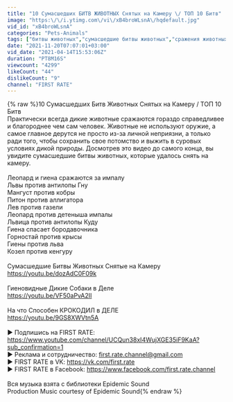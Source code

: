 ```yaml
---
title: "10 Сумасшедших БИТВ ЖИВОТНЫХ Снятых на Камеру \/ ТОП 10 Битв"
image: "https:\/\/i.ytimg.com\/vi\/xB4broWLsnA\/hqdefault.jpg"
vid_id: "xB4broWLsnA"
categories: "Pets-Animals"
tags: ["битвы животных","сумасшедшие битвы животных","сражения животных"]
date: "2021-11-20T07:07:01+03:00"
vid_date: "2021-04-14T15:53:06Z"
duration: "PT8M16S"
viewcount: "4299"
likeCount: "44"
dislikeCount: "9"
channel: "FIRST RATE"
---
```

{% raw %}10 Сумасшедших Битв Животных Снятых на Камеру / ТОП 10 Битв<br />Практически всегда дикие животные сражаются гораздо справедливее и благороднее чем сам человек. Животные не используют оружие, а самое главное дерутся не просто из-за личной неприязни, а только ради того, чтобы сохранить свое потомство и выжить в суровых условиях дикой природы. Досмотрев это видео до самого конца, вы увидите сумасшедшие битвы животных, которые удалось снять на камеру.<br /><br />Леопард и гиена сражаются за импалу<br />Львы против антилопы Гну<br />Мангуст против кобры<br />Питон против аллигатора<br />Лев против газели<br />Леопард против детеныша импалы<br />Львица против антилопы Куду<br />Гиена спасает бородавочника<br />Горностай против крысы<br />Гиены против льва<br />Козел против кенгуру<br /><br />Сумасшедшие Битвы Животных Снятые на Камеру<br /><a rel="nofollow" target="blank" href="https://youtu.be/dozAdC0F09k">https://youtu.be/dozAdC0F09k</a><br /><br />Гиеновидные Дикие Собаки в Деле<br /><a rel="nofollow" target="blank" href="https://youtu.be/VF50aPvA2II">https://youtu.be/VF50aPvA2II</a><br /><br />На что Способен КРОКОДИЛ в ДЕЛЕ<br /><a rel="nofollow" target="blank" href="https://youtu.be/9GS8XWVtn5A">https://youtu.be/9GS8XWVtn5A</a><br /><br />► Подпишись на FIRST RATE: <a rel="nofollow" target="blank" href="https://www.youtube.com/channel/UCQun38xI4WujXGE35iF9KaA?sub_confirmation=1">https://www.youtube.com/channel/UCQun38xI4WujXGE35iF9KaA?sub_confirmation=1</a><br />► Реклама и сотрудничество: first.rate.channel@gmail.com<br />► FIRST RATE в VK: <a rel="nofollow" target="blank" href="https://vk.com/first.rate">https://vk.com/first.rate</a><br />► FIRST RATE в Facebook: <a rel="nofollow" target="blank" href="https://www.facebook.com/first.rate.channel">https://www.facebook.com/first.rate.channel</a><br /><br />Вся музыка взята с библиотеки Epidemic Sound<br />Production Music courtesy of Epidemic Sound{% endraw %}
